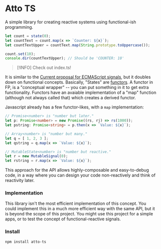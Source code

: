 # Atto TS

A simple library for creating reactive systems using functional-ish programming.

```ts
let count = state(0);
let countText = count.map(x => `Counter: ${x}`);
let countTextUpper = countText.map(String.prototype.toUppercase());

count.set(10);
console.dir(countTextUpper); // Should be 'COUNTER: 10'
```
> [!INFO] 
> Check out index.ts!

It is similar to the [Current proposal for ECMAScript signals](https://github.com/proposal-signals/proposal-signals), but it doubles down on functional concepts. Basically, "States" are [functors](https://javascript.plainenglish.io/the-definite-guide-to-functors-in-js-6f5e82bd1dac). A functor in FP, is a "conceptual wrapper" -- you can put something in it to get extra functionality. Functors have an avaiable implementation of a "map" function (although not always called that) which creates a derived functor.

Javascript already has a few functor-likes, with a `map` implementation:

```ts
// Promise<number> is "number but later."
let p: Promise<number> = new Promise((rs, rj) => rs(1000));
let pstring: Promise<string> = p.then(x => `Value: ${x}`);

// Array<number> is "number but many."
let q = [ 1, 2, 3 ];
let qstring = q.map(x => `Value: ${x}`);

// MutableState<number> is "number but reactive."
let r = new MutableSignal(0);
let rstring = r.map(x => `Value: ${x}`);
```

This approach for the API allows highly-composable and easy-to-debug code, in a way where you can design your code non-reactively and think of reactivity later.

### Implementation

This library isn't the most efficient implementation of this concept. You could implement this in a much more efficient way with the same API, but it is beyond the scope of this project. You might use this project for a simple apps, or to test the concept of functional-reactive signals.

### Install

```bash
npm install atto-ts
```